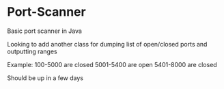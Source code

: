 # Port-Scanner
Basic port scanner in Java

Looking to add another class for dumping list of open/closed ports and outputting ranges

Example:
100-5000 are closed
5001-5400 are open
5401-8000 are closed

Should be up in a few days
